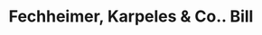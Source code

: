 ---
doi: 10.7916/D8FT9Z44
date_other: '1870'
date_other_textual: 1870-1879
form: printed ephemera
genre:
- Invoices
name:
- Fechheimer, Karpeles & Co.
object_in_context_url: https://biggert.cul.columbia.edu/items/view/ave_biggert_01252
subject_hierarchical_geographic:
- Cincinnati, Ohio, United States
subject_name:
- Fechheimer, Karpeles & Co.
title: Fechheimer, Karpeles & Co.. Bill
sort_title: Fechheimer, Karpeles & Co.. Bill
call_number: ave_biggert_01252
coordinates:
- 39.1,-84.51666666666667
pid: ave_biggert_01252
identifiers: ave_biggert_01252
canvas_id: ldpd:396514
permalink: "/items/ave_biggert_01252/"
layout: iiif-image-page
---